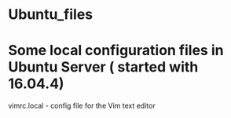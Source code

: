 # Ubuntu_files
# Some local configuration files in Ubuntu Server ( started with 16.04.4)

vimrc.local - config file for the Vim text editor
